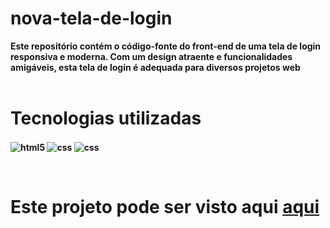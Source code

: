 # nova-tela-de-login

<b> Este repositório contém o código-fonte do front-end de uma tela de login responsiva e moderna. Com um design atraente e funcionalidades amigáveis, esta tela de login é adequada para diversos projetos web <b>
<br><br>

<h1>Tecnologias utilizadas</h1>

<img align="center" alt="html5" src="https://img.shields.io/badge/HTML5-E34F26?style=for-the-badge&logo=html5&logoColor=white"> <img align="center" alt="css" src="https://img.shields.io/badge/CSS3-1572B6?style=for-the-badge&logo=css3&logoColor=white"/> <img align="center" alt="css" src="https://img.shields.io/badge/JavaScript-F7DF1E?style=for-the-badge&logo=javascript&logoColor=black"/>
 
<br>
 
 
<h1>Este projeto pode ser visto aqui  <a href='https://luizh3nr1que.github.io/nova-tela-de-login/'>aqui</a></h1>



